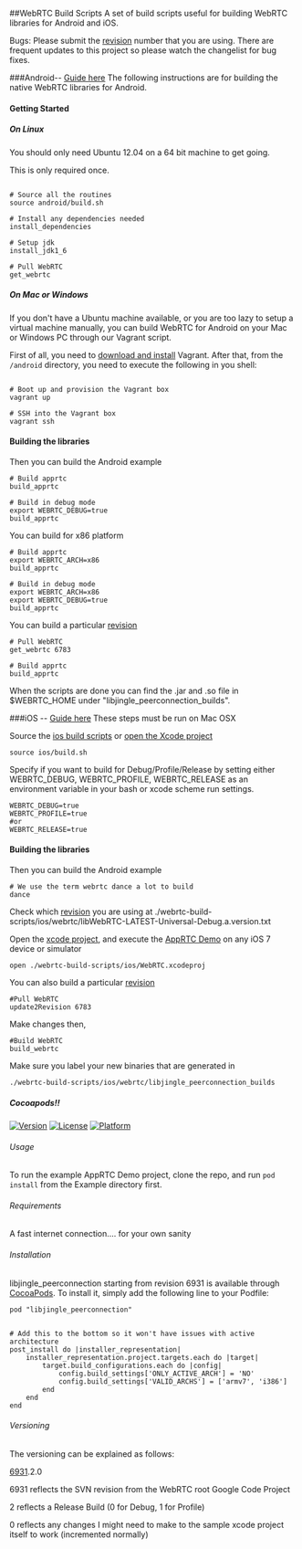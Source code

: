 ##WebRTC Build Scripts
A set of build scripts useful for building WebRTC libraries for Android and iOS.

Bugs: Please submit the [revision](https://code.google.com/p/webrtc/source/list) number that you are using. There are frequent updates to this project so please watch the changelist for bug fixes.

###Android-- [Guide here](http://tech.pristine.io/build-android-apprtc/)
The following instructions are for building the native WebRTC libraries for Android.


#### Getting Started
##### On Linux
You should only need Ubuntu 12.04 on a 64 bit machine to get going.

This is only required once.
```shell

# Source all the routines
source android/build.sh

# Install any dependencies needed
install_dependencies

# Setup jdk
install_jdk1_6

# Pull WebRTC
get_webrtc
```

##### On Mac or Windows
If you don't have a Ubuntu machine available, or you are too lazy to setup a virtual machine manually, you can build WebRTC for Android on your Mac or Windows PC through our Vagrant script.

First of all, you need to [download and install](http://www.vagrantup.com/downloads.html) Vagrant. After that, from the `/android` directory, you need to execute the following in you shell:

```shell

# Boot up and provision the Vagrant box
vagrant up

# SSH into the Vagrant box
vagrant ssh

```

#### Building the libraries

Then you can build the Android example

```shell
# Build apprtc
build_apprtc

# Build in debug mode
export WEBRTC_DEBUG=true
build_apprtc
```

You can build for x86 platform

```shell
# Build apprtc
export WEBRTC_ARCH=x86
build_apprtc

# Build in debug mode
export WEBRTC_ARCH=x86
export WEBRTC_DEBUG=true
build_apprtc
```

You can build a particular [revision](https://code.google.com/p/webrtc/source/list)

```shell
# Pull WebRTC
get_webrtc 6783

# Build apprtc
build_apprtc
```

When the scripts are done you can find the .jar and .so file in $WEBRTC_HOME under "libjingle\_peerconnection\_builds".



###iOS -- [Guide here](http://tech.pristine.io/build-ios-apprtc/)
These steps must be run on Mac OSX

Source the [ios build scripts](https://github.com/pristineio/webrtc-build-scripts/blob/master/ios/build.sh) or  [open the Xcode project](https://github.com/pristineio/webrtc-build-scripts/tree/master/ios/WebRTC.xcodeproj)

```shell
source ios/build.sh
```

Specify if you want to build for Debug/Profile/Release by setting either WEBRTC_DEBUG, WEBRTC_PROFILE, WEBRTC_RELEASE as an environment variable in your bash or xcode scheme run settings.
```shell
WEBRTC_DEBUG=true
WEBRTC_PROFILE=true 
#or
WEBRTC_RELEASE=true
```


#### Building the libraries

Then you can build the Android example
```shell
# We use the term webrtc dance a lot to build 
dance
```
Check which [revision](https://code.google.com/p/webrtc/source/list) you are using at ./webrtc-build-scripts/ios/webrtc/libWebRTC-LATEST-Universal-Debug.a.version.txt


Open the [xcode project](https://github.com/pristineio/webrtc-build-scripts/tree/master/ios/WebRTC.xcodeproj), and execute the [AppRTC Demo](https://code.google.com/p/webrtc/source/browse/#svn%2Ftrunk%2Ftalk%2Fexamples%2Fobjc%2FAppRTCDemo) on any iOS 7 device or simulator
```shell
open ./webrtc-build-scripts/ios/WebRTC.xcodeproj
```

You can also build a particular [revision](https://code.google.com/p/webrtc/source/list)

    #Pull WebRTC
    update2Revision 6783

Make changes then,

    #Build WebRTC
    build_webrtc

Make sure you label your new binaries that are generated in 
```shell
./webrtc-build-scripts/ios/webrtc/libjingle_peerconnection_builds 
```

##### Cocoapods!!
[![Version](https://img.shields.io/cocoapods/v/libjingle_peerconnection.svg?style=flat)](http://cocoadocs.org/docsets/libjingle_peerconnection)
[![License](https://img.shields.io/cocoapods/l/libjingle_peerconnection.svg?style=flat)](http://cocoadocs.org/docsets/libjingle_peerconnection)
[![Platform](https://img.shields.io/cocoapods/p/libjingle_peerconnection.svg?style=flat)](http://cocoadocs.org/docsets/libjingle_peerconnection)

###### Usage

To run the example AppRTC Demo project, clone the repo, and run `pod install` from the Example directory first.

###### Requirements
A fast internet connection.... for your own sanity

###### Installation

libjingle_peerconnection starting from revision 6931 is available through [CocoaPods](http://cocoapods.org). To install
it, simply add the following line to your Podfile:

    pod "libjingle_peerconnection"
    

    # Add this to the bottom so it won't have issues with active architecture
    post_install do |installer_representation|
        installer_representation.project.targets.each do |target|
            target.build_configurations.each do |config|
                config.build_settings['ONLY_ACTIVE_ARCH'] = 'NO'
                config.build_settings['VALID_ARCHS'] = ['armv7', 'i386']
            end
        end
    end


###### Versioning

The versioning can be explained as follows:

[6931](https://code.google.com/p/webrtc/source/detail?r=6931).2.0 

6931 reflects the SVN revision from the WebRTC root Google Code Project

2 reflects a Release Build (0 for Debug, 1 for Profile)

0 reflects any changes I might need to make to the sample xcode project itself to work (incremented normally)


